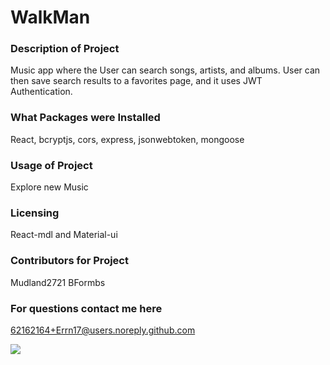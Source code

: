 <b><h1>WalkMan</h1></b>

<b><h3>Description of Project</h3></b>
Music app where the User can search songs, artists, and albums. User can then save search results to a favorites page, and it uses JWT Authentication.

<b><h3>What Packages were Installed</h3></b>
React, bcryptjs, cors, express, jsonwebtoken, mongoose

<b><h3>Usage of Project</h3></b>
Explore new Music

<b><h3>Licensing</h3></b>
React-mdl and Material-ui

<b><h3>Contributors for Project</h3></b>
Mudland2721 BFormbs

<b><h3>For questions contact me here</h3></b>
62162164+Errn17@users.noreply.github.com

![](https://avatars.githubusercontent.com/u/62162164?)
